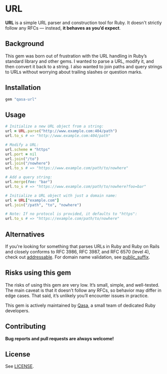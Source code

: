 # URL
**URL** is a simple URL parser and construction tool for Ruby. It doesn't strictly follow any RFCs — instead, **it behaves as you’d expect**.

## Background
This gem was born out of frustration with the URL handling in Ruby’s standard library and other gems.
I wanted to parse a URL, modify it, and then convert it back to a string. I also wanted to join paths and query strings to URLs without worrying about trailing slashes or question marks.

## Installation
```ruby
gem "qasa-url"
```

## Usage
```ruby
# Initialize a new URL object from a string:
url = URL.parse("http://www.example.com:404/path")
url.to_s # => "http://www.example.com:404/path"

# Modify a URL:
url.scheme = "https"
url.port = nil
url.join("/to")
url.join("/nowhere")
url.to_s # => "https://www.example.com/path/to/nowhere"

# Add a query string:
url.merge(foo: "bar")
url.to_s # => "https://www.example.com/path/to/nowhere?foo=bar"

# Initialize a URL object with just a domain name:
url = URL["example.com"]
url.join("/path", "to", "nowhere")

# Note: If no protocol is provided, it defaults to "https":
url.to_s # => "https://example.com/path/to/nowhere"
```

## Alternatives
If you're looking for something that parses URLs in Ruby and Ruby on Rails and closely conforms to RFC 3986, RFC 3987, and RFC 6570 (level 4), check out [addressable](https://github.com/sporkmonger/addressable).
For domain name validation, see [public_suffix](https://github.com/weppos/publicsuffix-ruby).

## Risks using this gem
The risks of using this gem are very low. It’s small, simple, and well-tested.
The main caveat is that it doesn’t follow any RFCs, so behavior may differ in edge cases. That said, it’s unlikely you’ll encounter issues in practice.

This gem is actively maintained by [Qasa](https://www.qasa.se), a small team of dedicated Ruby developers.

## Contributing
**Bug reports and pull requests are always welcome!**

## License
See [LICENSE](LICENSE).
